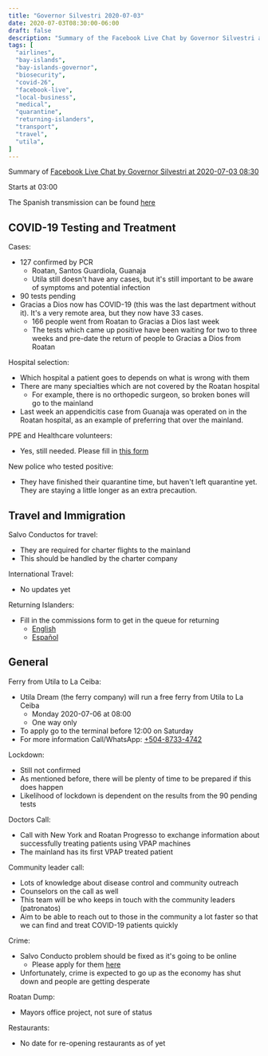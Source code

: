 ```yaml
---
title: "Governor Silvestri 2020-07-03"
date: 2020-07-03T08:30:00-06:00
draft: false
description: "Summary of the Facebook Live Chat by Governor Silvestri at 2020-07-03 08:30"
tags: [
  "airlines",
  "bay-islands",
  "bay-islands-governor",
  "biosecurity",
  "covid-26",
  "facebook-live",
  "local-business",
  "medical",
  "quarantine",
  "returning-islanders",
  "transport",
  "travel",
  "utila",
]
---
```


Summary of [Facebook Live Chat by Governor Silvestri at 2020-07-03
08:30](https://www.facebook.com/gobernacionislas/videos/580842209533473)

Starts at 03:00

The Spanish transmission can be found
[here](https://www.facebook.com/gobernacionislas/videos/1267064783462451/)

COVID-19 Testing and Treatment
------------------------------

Cases:
* 127 confirmed by PCR
  * Roatan, Santos Guardiola, Guanaja
  * Utila still doesn't have any cases, but it's still important to be aware of
    symptoms and potential infection
* 90 tests pending
* Gracias a Dios now has COVID-19 (this was the last department without it).
  It's a very remote area, but they now have 33 cases.
  * 166 people went from Roatan to Gracias a Dios last week
  * The tests which came up positive have been waiting for two to three weeks
    and pre-date the return of people to Gracias a Dios from Roatan

Hospital selection:
* Which hospital a patient goes to depends on what is wrong with them
* There are many specialties which are not covered by the Roatan hospital
  * For example, there is no orthopedic surgeon, so broken bones will go to the
    mainland
* Last week an appendicitis case from Guanaja was operated on in the Roatan
  hospital, as an example of preferring that over the mainland.

PPE and Healthcare volunteers:
* Yes, still needed. Please fill in [this
  form](https://forms.gle/ja8CtoHGA1Dx3JgaA)

New police who tested positive:
* They have finished their quarantine time, but haven't left quarantine yet.
  They are staying a little longer as an extra precaution.

Travel and Immigration
----------------------

Salvo Conductos for travel:
* They are required for charter flights to the mainland
* This should be handled by the charter company

International Travel:
* No updates yet

Returning Islanders:
* Fill in the commissions form to get in the queue for returning
  * [English](https://forms.gle/2hNt4pCJJYssKb666)
  * [Español](https://forms.gle/pd5GtCxTmpqU6e6k8)

General
-------

Ferry from Utila to La Ceiba:
* Utila Dream (the ferry company) will run a free ferry from Utila to La Ceiba
  * Monday 2020-07-06 at 08:00
  * One way only
* To apply go to the terminal before 12:00 on Saturday
* For more information Call/WhatsApp:
  [+504-8733-4742](https://wa.me/50487334742)

Lockdown:
* Still not confirmed
* As mentioned before, there will be plenty of time to be prepared if this does
  happen
* Likelihood of lockdown is dependent on the results from the 90 pending tests

Doctors Call:
* Call with New York and Roatan Progresso to exchange information about
  successfully treating patients using VPAP machines
* The mainland has its first VPAP treated patient

Community leader call:
* Lots of knowledge about disease control and community outreach
* Counselors on the call as well
* This team will be who keeps in touch with the community leaders (patronatos)
* Aim to be able to reach out to those in the community a lot faster so that we
  can find and treat COVID-19 patients quickly

Crime:
* Salvo Conducto problem should be fixed as it's going to be online
  * Please apply for them
    [here](https://serviciospoliciales.gob.hn/salvoconductos)
* Unfortunately, crime is expected to go up as the economy has shut down and
  people are getting desperate

Roatan Dump:
* Mayors office project, not sure of status

Restaurants:
* No date for re-opening restaurants as of yet
